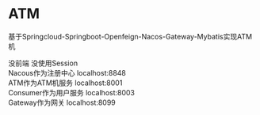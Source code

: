 # ATM
基于Springcloud-Springboot-Openfeign-Nacos-Gateway-Mybatis实现ATM机

没前端 没使用Session  
Nacous作为注册中心 localhost:8848  
ATM作为ATM机服务 localhost:8001  
Consumer作为用户服务 localhost:8003  
Gateway作为网关 localhost:8099  

